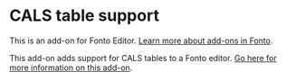 # CALS table support

This is an add-on for Fonto Editor. [Learn more about add-ons in Fonto](https://documentation.fontoxml.com/latest/add-ons-56fcb6851ff4).

This add-on adds support for CALS tables to a Fonto editor. [Go here for more information on this add-on](https://documentation.fontoxml.com/latest/cals-table-support-09573b5e811b).

